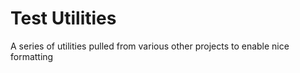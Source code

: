 Test Utilities
===============
A series of utilities pulled from various other projects to enable nice formatting